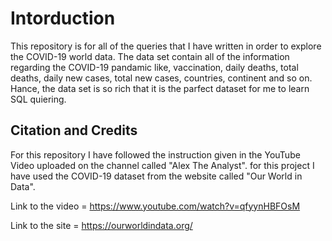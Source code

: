 # Intorduction

This repository is for all of the queries that I have written in order to explore the COVID-19 world data. The data set contain all of the information regarding the COVID-19 pandamic like, vaccination, daily deaths, total deaths, daily new cases, total new cases, countries, continent and so on. Hance, the data set is so rich that it is the parfect dataset for me to learn SQL quiering. 

## Citation and Credits

For this repository I have followed the instruction given in the YouTube Video uploaded on the channel called "Alex The Analyst". for this project I have used the COVID-19 dataset from the website called "Our World in Data".

Link to the video = https://www.youtube.com/watch?v=qfyynHBFOsM


Link to the site  = https://ourworldindata.org/

